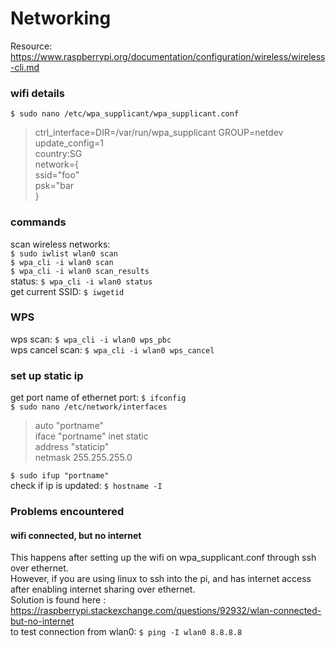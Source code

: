 # Networking
Resource: https://www.raspberrypi.org/documentation/configuration/wireless/wireless-cli.md

### wifi details
`$ sudo nano /etc/wpa_supplicant/wpa_supplicant.conf`
>ctrl_interface=DIR=/var/run/wpa_supplicant GROUP=netdev\
>update_config=1\
>country:SG\
>network={\
>ssid="foo"\
>psk="bar\
>}

### commands
scan wireless networks: \
`$ sudo iwlist wlan0 scan` \
`$ wpa_cli -i wlan0 scan`\
`$ wpa_cli -i wlan0 scan_results`\
status: `$ wpa_cli -i wlan0 status`\
get current SSID: `$ iwgetid`

### WPS 
wps scan: `$ wpa_cli -i wlan0 wps_pbc` \
wps cancel scan: `$ wpa_cli -i wlan0 wps_cancel`

### set up static ip
get port name of ethernet port: `$ ifconfig`\
`$ sudo nano /etc/network/interfaces` 
>auto "portname" \
>iface "portname" inet static \
>address "staticip" \
>netmask 255.255.255.0

`$ sudo ifup "portname"`\
check if ip is updated: `$ hostname -I`

### Problems encountered
#### wifi connected, but no internet
This happens after setting up the wifi on wpa_supplicant.conf through ssh over ethernet.\
However, if you are using linux to ssh into the pi, and has internet access after enabling internet sharing over ethernet. \
Solution is found here : https://raspberrypi.stackexchange.com/questions/92932/wlan-connected-but-no-internet \
to test connection from wlan0: `$ ping -I wlan0 8.8.8.8`
